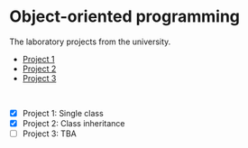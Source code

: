 # Object-oriented programming

The laboratory projects from the university.

- [Project 1](Proiect1/)
- [Project 2](Proiect2/)
- [Project 3](Proiect3/)
</br>

- [X] Project 1: Single class
- [X] Project 2: Class inheritance
- [ ] Project 3: TBA

